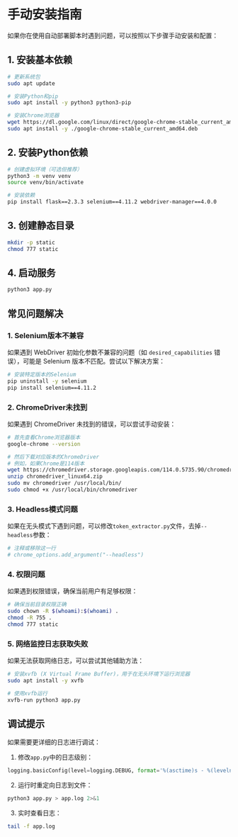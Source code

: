 # 手动安装指南

如果你在使用自动部署脚本时遇到问题，可以按照以下步骤手动安装和配置：

## 1. 安装基本依赖

```bash
# 更新系统包
sudo apt update

# 安装Python和pip
sudo apt install -y python3 python3-pip

# 安装Chrome浏览器
wget https://dl.google.com/linux/direct/google-chrome-stable_current_amd64.deb
sudo apt install -y ./google-chrome-stable_current_amd64.deb
```

## 2. 安装Python依赖

```bash
# 创建虚拟环境（可选但推荐）
python3 -m venv venv
source venv/bin/activate

# 安装依赖
pip install flask==2.3.3 selenium==4.11.2 webdriver-manager==4.0.0
```

## 3. 创建静态目录

```bash
mkdir -p static
chmod 777 static
```

## 4. 启动服务

```bash
python3 app.py
```

## 常见问题解决

### 1. Selenium版本不兼容

如果遇到 WebDriver 初始化参数不兼容的问题（如 `desired_capabilities` 错误），可能是 Selenium 版本不匹配。尝试以下解决方案：

```bash
# 安装特定版本的Selenium
pip uninstall -y selenium
pip install selenium==4.11.2
```

### 2. ChromeDriver未找到

如果遇到 ChromeDriver 未找到的错误，可以尝试手动安装：

```bash
# 首先查看Chrome浏览器版本
google-chrome --version

# 然后下载对应版本的ChromeDriver
# 例如，如果Chrome是114版本
wget https://chromedriver.storage.googleapis.com/114.0.5735.90/chromedriver_linux64.zip
unzip chromedriver_linux64.zip
sudo mv chromedriver /usr/local/bin/
sudo chmod +x /usr/local/bin/chromedriver
```

### 3. Headless模式问题

如果在无头模式下遇到问题，可以修改`token_extractor.py`文件，去掉`--headless`参数：

```python
# 注释或移除这一行
# chrome_options.add_argument("--headless")
```

### 4. 权限问题

如果遇到权限错误，确保当前用户有足够权限：

```bash
# 确保当前目录权限正确
sudo chown -R $(whoami):$(whoami) .
chmod -R 755 .
chmod 777 static
```

### 5. 网络监控日志获取失败

如果无法获取网络日志，可以尝试其他辅助方法：

```bash
# 安装xvfb (X Virtual Frame Buffer)，用于在无头环境下运行浏览器
sudo apt install -y xvfb

# 使用xvfb运行
xvfb-run python3 app.py
```

## 调试提示

如果需要更详细的日志进行调试：

1. 修改`app.py`中的日志级别：
```python
logging.basicConfig(level=logging.DEBUG, format='%(asctime)s - %(levelname)s - %(message)s')
```

2. 运行时重定向日志到文件：
```bash
python3 app.py > app.log 2>&1
```

3. 实时查看日志：
```bash
tail -f app.log
``` 